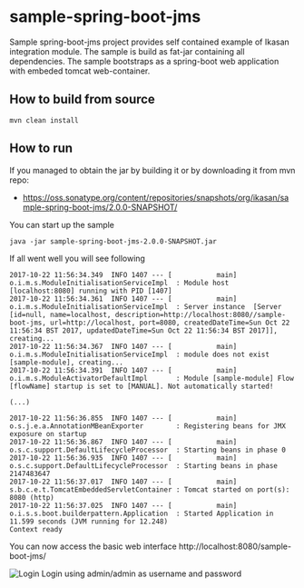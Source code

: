 # sample-spring-boot-jms

Sample spring-boot-jms project provides self contained example of Ikasan integration module. The sample is build as fat-jar containing all dependencies. The sample bootstraps as a spring-boot web application with embeded tomcat web-container. 


## How to build from source

```mvn clean install```


## How to run

If you managed to obtain the jar by building it or by downloading it from mvn repo:
* https://oss.sonatype.org/content/repositories/snapshots/org/ikasan/sample-spring-boot-jms/2.0.0-SNAPSHOT/ 

You can start up the sample 

```java -jar sample-spring-boot-jms-2.0.0-SNAPSHOT.jar```

If all went well you will see following 
```
2017-10-22 11:56:34.349  INFO 1407 --- [           main] o.i.m.s.ModuleInitialisationServiceImpl  : Module host [localhost:8080] running with PID [1407]
2017-10-22 11:56:34.361  INFO 1407 --- [           main] o.i.m.s.ModuleInitialisationServiceImpl  : Server instance  [Server [id=null, name=localhost, description=http://localhost:8080//sample-boot-jms, url=http://localhost, port=8080, createdDateTime=Sun Oct 22 11:56:34 BST 2017, updatedDateTime=Sun Oct 22 11:56:34 BST 2017]], creating...
2017-10-22 11:56:34.367  INFO 1407 --- [           main] o.i.m.s.ModuleInitialisationServiceImpl  : module does not exist [sample-module], creating...
2017-10-22 11:56:34.391  INFO 1407 --- [           main] o.i.m.s.ModuleActivatorDefaultImpl       : Module [sample-module] Flow [flowName] startup is set to [MANUAL]. Not automatically started!

(...)

2017-10-22 11:56:36.855  INFO 1407 --- [           main] o.s.j.e.a.AnnotationMBeanExporter        : Registering beans for JMX exposure on startup
2017-10-22 11:56:36.867  INFO 1407 --- [           main] o.s.c.support.DefaultLifecycleProcessor  : Starting beans in phase 0
2017-10-22 11:56:36.935  INFO 1407 --- [           main] o.s.c.support.DefaultLifecycleProcessor  : Starting beans in phase 2147483647
2017-10-22 11:56:37.017  INFO 1407 --- [           main] s.b.c.e.t.TomcatEmbeddedServletContainer : Tomcat started on port(s): 8080 (http)
2017-10-22 11:56:37.025  INFO 1407 --- [           main] o.i.s.s.boot.builderpattern.Application  : Started Application in 11.599 seconds (JVM running for 12.248)
Context ready
```

You can now access the basic web interface http://localhost:8080/sample-boot-jms/ 

![Login](../../../developer/sample-images/sample-login.png) 
Login using admin/admin as username and password